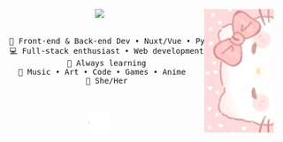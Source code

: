 <div align="center">
<img src="https://github.com/yuuzu/yuuzu/blob/main/assets/338b06b2a608d65603cd953db76ff810.png?raw=true" width="25%" align="right" />
<img src="https://readme-typing-svg.demolab.com/demo/?font=Montserrat&color=F4D7F7&center=true&vCenter=true&lines=Hello!+I'm+Yuzuk" width="70%" />
<br><br>
<pre>
   💼 Front-end & Back-end Dev • Nuxt/Vue • Python • JavaScript  
   💻 Full-stack enthusiast • Web development
   📖 Always learning
   🎨 Music • Art • Code • Games • Anime  
   🌸 She/Her
</pre>
<br><br>
<img src="https://github.com/yuuzu/yuuzu/blob/main/assets/HelloKittyBooty.gif?raw=true" height="40" />
</div>
